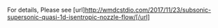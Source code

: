 For details, Please see [url]http://wmdcstdio.com/2017/11/23/subsonic-supersonic-quasi-1d-isentropic-nozzle-flow/[/url]
